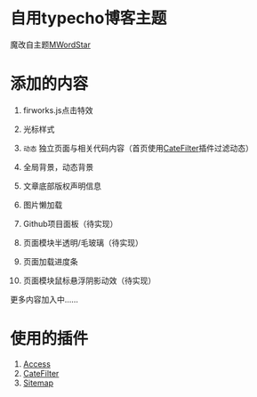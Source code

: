 # 自用typecho博客主题

魔改自主题[MWordStar](https://github.com/changbin1997/MWordStar)

# 添加的内容

1. firworks.js点击特效

2. 光标样式

3. `动态` 独立页面与相关代码内容（首页使用[CateFilter](https://github.com/typecho-fans/plugins)插件过滤动态）

4. 全局背景，动态背景

5. 文章底部版权声明信息

6. 图片懒加载

7. Github项目面板（待实现）

8. 页面模块半透明/毛玻璃（待实现）

9. 页面加载进度条

10. 页面模块鼠标悬浮阴影动效（待实现）

   更多内容加入中……

# 使用的插件

1. [Access](https://github.com/kokororin/typecho-plugin-Access)
2. [CateFilter](https://github.com/typecho-fans/plugins)
3. [Sitemap](https://github.com/typecho-fans/plugins)